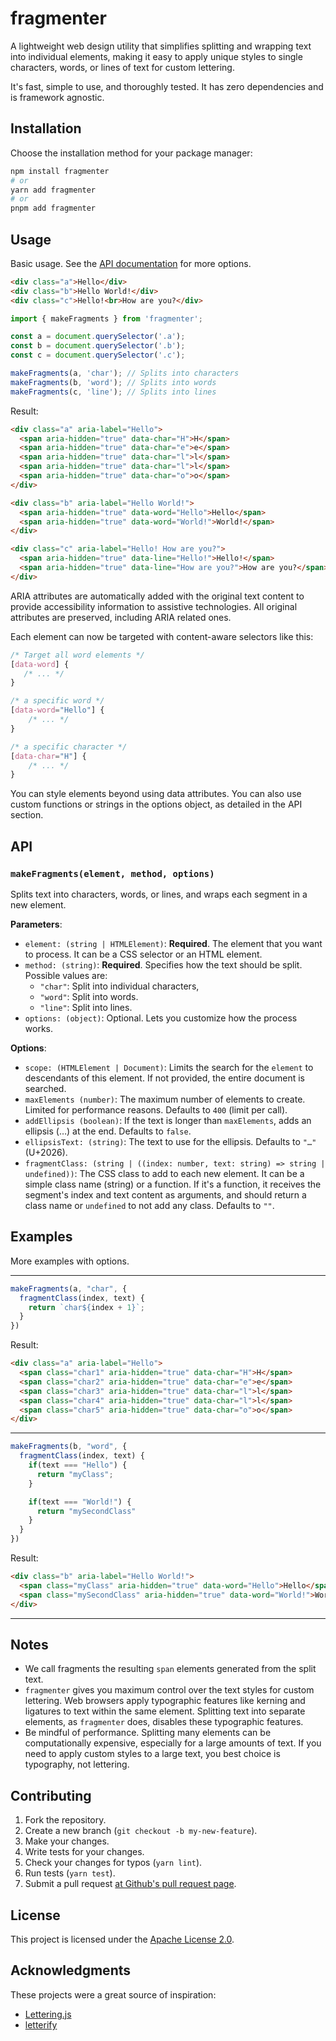 # fragmenter

A lightweight web design utility that simplifies splitting and wrapping text
into individual elements, making it easy to apply unique styles to single
characters, words, or lines of text for custom lettering.

It's fast, simple to use, and thoroughly tested. It has zero dependencies and is
framework agnostic.

## Installation

Choose the installation method for your package manager:

```bash
npm install fragmenter
# or
yarn add fragmenter
# or
pnpm add fragmenter
```

## Usage

Basic usage. See the [API documentation](#api) for more options.

```html
<div class="a">Hello</div>
<div class="b">Hello World!</div>
<div class="c">Hello!<br>How are you?</div>
```

```javascript
import { makeFragments } from 'fragmenter';

const a = document.querySelector('.a');
const b = document.querySelector('.b');
const c = document.querySelector('.c');

makeFragments(a, 'char'); // Splits into characters
makeFragments(b, 'word'); // Splits into words
makeFragments(c, 'line'); // Splits into lines
```

Result:

```html
<div class="a" aria-label="Hello">
  <span aria-hidden="true" data-char="H">H</span>
  <span aria-hidden="true" data-char="e">e</span>
  <span aria-hidden="true" data-char="l">l</span>
  <span aria-hidden="true" data-char="l">l</span>
  <span aria-hidden="true" data-char="o">o</span>
</div>

<div class="b" aria-label="Hello World!">
  <span aria-hidden="true" data-word="Hello">Hello</span>
  <span aria-hidden="true" data-word="World!">World!</span>
</div>

<div class="c" aria-label="Hello! How are you?">
  <span aria-hidden="true" data-line="Hello!">Hello!</span>
  <span aria-hidden="true" data-line="How are you?">How are you?</span>
</div>
```

ARIA attributes are automatically added with the original text content to
provide accessibility information to assistive technologies. All original
attributes are preserved, including ARIA related ones.

Each element can now be targeted with content-aware selectors like this:

```css
/* Target all word elements */
[data-word] {
   /* ... */
}

/* a specific word */
[data-word="Hello"] {
    /* ... */
}

/* a specific character */
[data-char="H"] {
    /* ... */
}
```

You can style elements beyond using data attributes. You can also use custom
functions or strings in the options object, as detailed in the API section.

## API

### `makeFragments(element, method, options)`

Splits text into characters, words, or lines, and wraps each segment in a new element.

**Parameters**:

- `element: (string | HTMLElement)`: **Required**. The element that you want to process. It can be a CSS selector or an HTML element.
- `method: (string)`: **Required**. Specifies how the text should be split. Possible values are:
  - `"char"`: Split into individual characters,
  - `"word"`: Split into words.
  - `"line"`: Split into lines.
- `options: (object)`: Optional. Lets you customize how the process works.

**Options**:

- `scope: (HTMLElement | Document)`: Limits the search for the `element` to descendants of this element. If not provided, the entire document is searched.
- `maxElements (number)`: The maximum number of elements to create. Limited for
  performance reasons. Defaults to `400` (limit per call).
- `addEllipsis (boolean)`: If the text is longer than `maxElements`, adds an ellipsis (…) at the end. Defaults to `false`.
- `ellipsisText: (string)`: The text to use for the ellipsis. Defaults to `"…"` (U+2026).
- `fragmentClass: (string | ((index: number, text: string) => string | undefined))`: The CSS class to add to each new element. It can be a simple class name (string) or a function. If it's a function, it receives the segment's index and text content as arguments, and should return a class name or `undefined` to not add any class. Defaults to `""`.

## Examples

More examples with options.

---

```javascript
makeFragments(a, "char", {
  fragmentClass(index, text) {
    return `char${index + 1}`;
  }
})
```

Result:

```html
<div class="a" aria-label="Hello">
  <span class="char1" aria-hidden="true" data-char="H">H</span>
  <span class="char2" aria-hidden="true" data-char="e">e</span>
  <span class="char3" aria-hidden="true" data-char="l">l</span>
  <span class="char4" aria-hidden="true" data-char="l">l</span>
  <span class="char5" aria-hidden="true" data-char="o">o</span>
</div>
```

---

```javascript
makeFragments(b, "word", {
  fragmentClass(index, text) {
    if(text === "Hello") {
      return "myClass";
    }

    if(text === "World!") {
      return "mySecondClass"
    }
  }
})
```

Result:

```html
<div class="b" aria-label="Hello World!">
  <span class="myClass" aria-hidden="true" data-word="Hello">Hello</span>
  <span class="mySecondClass" aria-hidden="true" data-word="World!">World!</span>
</div>
```

---

## Notes

- We call fragments the resulting `span` elements generated from the split text.
- `fragmenter` gives you maximum control over the text styles for custom
  lettering. Web browsers apply typographic features like kerning and ligatures
  to text within the same element. Splitting text into separate elements, as
  `fragmenter` does, disables these typographic features.
- Be mindful of performance. Splitting many elements can be computationally
  expensive, especially for a large amounts of text. If you need to apply custom
  styles to a large text, you best choice is typography, not lettering.

## Contributing

1. Fork the repository.
2. Create a new branch (`git checkout -b my-new-feature`).
3. Make your changes.
4. Write tests for your changes.
5. Check your changes for typos (`yarn lint`).
6. Run tests (`yarn test`).
7. Submit a pull request [at Github's pull request page](https://github.com/jprusaki/fragmenter/pulls).

## License

This project is licensed under the [Apache License 2.0](https://www.apache.org/licenses/LICENSE-2.0).

## Acknowledgments

These projects were a great source of inspiration:

- [Lettering.js](http://github.com/davatron5000/Lettering.js)
- [letterify](https://github.com/dazld/letterify)
